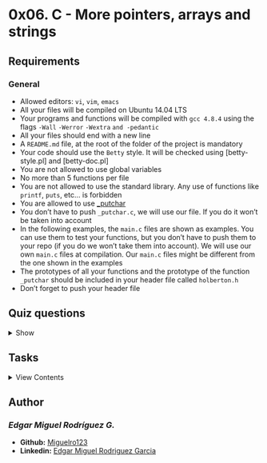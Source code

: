 # 0x06. C - More pointers, arrays and strings

## Requirements

### General

- Allowed editors: `vi`, `vim`, `emacs`
- All your files will be compiled on Ubuntu 14.04 LTS
- Your programs and functions will be compiled with `gcc 4.8.4` using the flags `-Wall` `-Werror` `-Wextra` `and -pedantic`
- All your files should end with a new line
- A `README.md` file, at the root of the folder of the project is mandatory
- Your code should use the `Betty` style. It will be checked using [betty-style.pl] and [betty-doc.pl]
- You are not allowed to use global variables
- No more than 5 functions per file
- You are not allowed to use the standard library. Any use of functions like `printf`, `puts`, etc… is forbidden
- You are allowed to use [_putchar]()
- You don’t have to push `_putchar.c`, we will use our file. If you do it won’t be taken into account
- In the following examples, the `main.c` files are shown as examples. You can use them to test your functions, but you don’t have to push them to your repo (if you do we won’t take them into account). We will use our own `main.c` files at compilation. Our `main.c` files might be different from the one shown in the examples
- The prototypes of all your functions and the prototype of the function `_putchar` should be included in your header file called `holberton.h`
- Don’t forget to push your header file

## Quiz questions

<details>
<summary>Show</summary>
  
### Question #0
```
var = "Holberton";
```

What is the type of `var`?

- [ ] string
- [x] char *
- [ ] int *

### Question #1

What is wrong with the following code?
```
int n = 5;
int array[10];
int i = 3;

array[n] = i;
```

- [x] Nothing is wrong
- [ ] It is impossible to declare the variable `array` this way
- [ ] The array `array` is not entirely initialized
- [ ] It is not possible to access `array[n]`

### Question #2

What is wrong with the following code?
```
int n = 5;
int array[n];
int i = 3;

array[n] = i;
```

- [ ] Nothing is wrong
- [x] It is impossible to declare the variable `array` this way
- [ ] The array `array` is not entirely initialized
- [ ] It is not possible to access `array[n]`

### Question #3

What is wrong with the following code?
```
int n = 5;
int array[5];
int i = 3;

array[n] = i;
```

- [ ] Nothing is wrong
- [ ] It is impossible to declare the variable `array` this way
- [ ] The array `array` is not entirely initialized
- [x] It is not possible to access `array[n]`

### Question #4

Why is it important to reserve enough space for an extra character when declaring/allocating a string?

- [ ] In case we need one
- [ ] For memory alignment
- [x] For the null byte (end of string)
- [ ] For fun

### Question #5

What is/are the difference(s) between the two following variables? (Except their names)
```
char *s1 = "";
char *s2 = NULL;
```

- [ ] They are the same
- [x] The first one points to a 0-byte, the second one points to 0
- [ ] The first one points to 0, the second one points to a 0-byte
- [x] The first one can be dereferenced, not the second one
- [ ] The second one can be dereferenced, not the first one

### Question #6

What happens when one tries to dereference a pointer to NULL?

- [ ] Nothing
- [x] Segmentation fault
- [ ] Kernel panic
- [ ] World War Z

</details>

## Tasks

<details>
<summary>View Contents</summary>



</details>

## Author
### _Edgar Miguel Rodríguez G._

- **Github:** [Miguelro123](https://github.com/Miguelro123) 
- **Linkedin:** [Edgar Miguel Rodriguez Garcia](https://www.linkedin.com/in/edgar-miguel-rodriguez-garcia-20a5281a2/)
